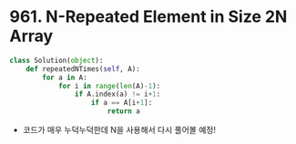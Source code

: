 # 961. N-Repeated Element in Size 2N Array

```PYTHON
class Solution(object):
    def repeatedNTimes(self, A):
        for a in A:
            for i in range(len(A)-1):
                if A.index(a) != i+1:
                    if a == A[i+1]:
                        return a
```
- 코드가 매우 누덕누덕한데 N을 사용해서 다시 풀어볼 예정!

